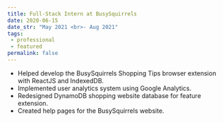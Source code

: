 ```yaml
---
title: Full-Stack Intern at BusySquirrels
date: 2020-06-15
date_str: "May 2021 <br>- Aug 2021"
tags:
 - professional
 - featured
permalink: false
---
```


* Helped develop the BusySquirrels Shopping Tips browser extension with ReactJS and IndexedDB. 
* Implemented user analytics system using Google Analytics. 
* Redesigned DynamoDB shopping website database for feature extension. 
* Created help pages for the BusySquirrels website. 